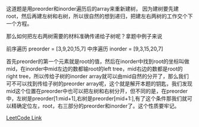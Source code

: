 这道题是用preorder和inorder遍历后的array来重新建树， 因为建树要先建root，然后再建左树和右树，所以很自然的想到递归，把建左右两树的工作交个下一个方程。

那么如何把左右两树需要的材料准确传递给子树呢？拿题中例子来说

前序遍历 preorder = [3,9,20,15,7]
中序遍历 inorder = [9,3,15,20,7]

首先preorder的第一个元素就是root的值，然后在inorder中找到root的坐标叫做mid，在inorder中mid左边的数都输root的left tree，mid右边的数都是root的right tree，所以传给子树的inorder array就可以由mid自然的分开了，那么我们可不可以找到传给子树的preorder array呢，这个就是解开本题的钥匙，我们发现mid这个位置在preorder中也可以把左树和右树分开，但不同的是，在preorder中，左树是preorder[1:mid+1],右树是preorder[mid+1:],有了这个条件那我们就可以精确定位左，root，右三部分的preorder和inorder了。这个性质要牢记。

[LeetCode Link](https://leetcode-cn.com/problems/construct-binary-tree-from-preorder-and-inorder-traversal/)